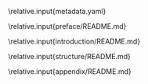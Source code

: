 \relative.input{metadata.yaml}

\relative.input{preface/README.md}

\relative.input{introduction/README.md}

\relative.input{structure/README.md}

\relative.input{appendix/README.md}
